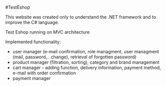 #TestEshop

This website was created only to understand the .NET framework and to improve the C# language.

Test Eshop running on MVC architecture

Implemented functionality:
- user manager (e-mail confirmation, role managment, user managment (mail, password,.. change), retrieval of forgotten password)
- product manager (filtration, sorting), category and brand management
- cart manager - adding function, delivery information, payment method, e-mail with order confirmation
- payment manager
